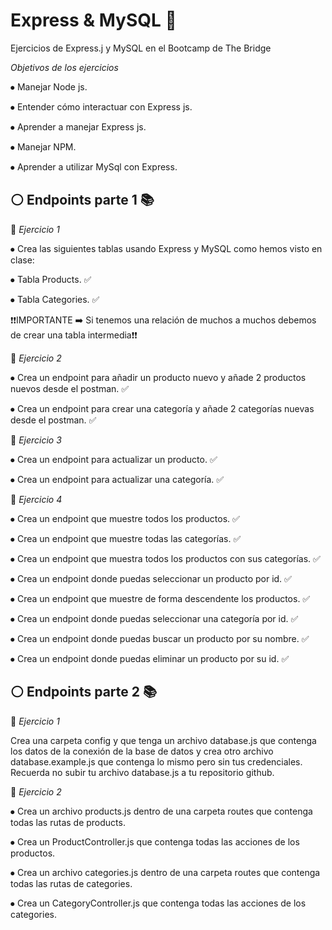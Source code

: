 # Express & MySQL 🚀

Ejercicios de Express.j y MySQL en el Bootcamp de The Bridge

_Objetivos de los ejercicios_

⦁ Manejar Node js.

⦁ Entender cómo interactuar con Express js.

⦁ Aprender a manejar Express js.

⦁ Manejar NPM.

⦁ Aprender a utilizar MySql con Express.

## ⚪ Endpoints parte 1 📚

🔷 _Ejercicio 1_

⦁ Crea las siguientes tablas usando Express y MySQL como hemos visto en clase:

⦁ Tabla Products. ✅

⦁ Tabla Categories. ✅


❗❗IMPORTANTE ➡️ Si tenemos una relación de muchos a muchos debemos de crear una tabla intermedia❗❗


🔷 _Ejercicio 2_

⦁ Crea un endpoint para añadir un producto nuevo y añade 2 productos nuevos desde el postman. ✅

⦁ Crea un endpoint para crear una categoría y añade 2 categorías nuevas desde el postman. ✅


🔷 _Ejercicio 3_

⦁ Crea un endpoint para actualizar un producto. ✅

⦁ Crea un endpoint para actualizar una categoría. ✅


🔷 _Ejercicio 4_

⦁ Crea un endpoint que muestre todos los productos. ✅

⦁ Crea un endpoint que muestre todas las categorías. ✅

⦁ Crea un endpoint que muestra todos los productos con sus categorías. ✅

⦁ Crea un endpoint donde puedas seleccionar un producto por id. ✅

⦁ Crea un endpoint que muestre de forma descendente los productos. ✅

⦁ Crea un endpoint donde puedas seleccionar una categoría por id. ✅

⦁ Crea un endpoint donde puedas buscar un producto por su nombre. ✅

⦁ Crea un endpoint donde puedas eliminar un producto por su id. ✅

## ⚪ Endpoints parte 2 📚

🔷 _Ejercicio 1_

Crea una carpeta config  y que tenga un archivo database.js que contenga los datos de la conexión de la base de datos y crea otro archivo database.example.js que contenga lo mismo pero sin tus credenciales. Recuerda no subir tu archivo database.js a tu repositorio github.

🔷 _Ejercicio 2_

⦁ Crea un archivo products.js dentro de una carpeta routes que contenga todas las rutas de products.

⦁ Crea un ProductController.js que contenga todas las acciones de los productos.

⦁ Crea un archivo categories.js dentro de una carpeta routes que contenga todas las rutas de categories.

⦁ Crea un CategoryController.js que contenga todas las acciones de los categories.